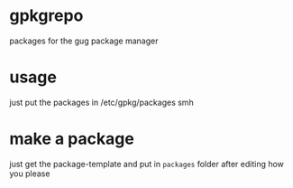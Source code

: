 # gpkgrepo
packages for the gug package manager
# usage
just put the packages in /etc/gpkg/packages smh
# make a package
just get the package-template and put in `packages` folder after editing how you please
